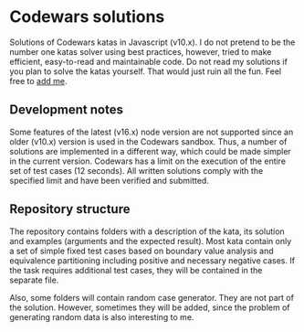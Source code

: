 # Codewars solutions

Solutions of Codewars katas in Javascript (v10.x).
I do not pretend to be the number one katas solver using best practices, however, tried to make efficient, easy-to-read and maintainable code. Do not read my solutions if you plan to solve the katas yourself. That would just ruin all the fun.
Feel free to [add me](https://www.codewars.com/users/Dirichlet).

## Development notes

Some features of the latest (v16.x) node version are not supported since an older (v10.x) version is used in the Codewars sandbox. Thus, a number of solutions are implemented in a different way, which could be made simpler in the current version.
Codewars has a limit on the execution of the entire set of test cases (12 seconds). All written solutions comply with the specified limit and have been verified and submitted.

## Repository structure

The repository contains folders with a description of the kata, its solution and examples (arguments and the expected result). Most kata contain only a set of simple fixed test cases based on boundary value analysis and equivalence partitioning including positive and necessary negative cases. If the task requires additional test cases, they will be contained in the separate file.

Also, some folders will contain random case generator. They are not part of the solution. However, sometimes they will be added, since the problem of generating random data is also interesting to me.
